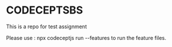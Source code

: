 # CODECEPTSBS
This is a repo for test assignment

Please use : npx codeceptjs run --features to run the feature files.

